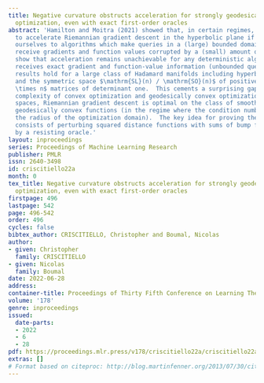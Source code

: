 ```yaml
---
title: Negative curvature obstructs acceleration for strongly geodesically convex
  optimization, even with exact first-order oracles
abstract: 'Hamilton and Moitra (2021) showed that, in certain regimes, it is not possible
  to accelerate Riemannian gradient descent in the hyperbolic plane if we restrict
  ourselves to algorithms which make queries in a (large) bounded domain and which
  receive gradients and function values corrupted by a (small) amount of noise.  We
  show that acceleration remains unachievable for any deterministic algorithm which
  receives exact gradient and function-value information (unbounded queries, no noise).  Our
  results hold for a large class of Hadamard manifolds including hyperbolic spaces
  and the symmetric space $\mathrm{SL}(n) / \mathrm{SO}(n)$ of positive definite $n
  \times n$ matrices of determinant one.  This cements a surprising gap between the
  complexity of convex optimization and geodesically convex optimization: for hyperbolic
  spaces, Riemannian gradient descent is optimal on the class of smooth and strongly
  geodesically convex functions (in the regime where the condition number scales with
  the radius of the optimization domain).  The key idea for proving the lower bound
  consists of perturbing squared distance functions with sums of bump functions chosen
  by a resisting oracle.'
layout: inproceedings
series: Proceedings of Machine Learning Research
publisher: PMLR
issn: 2640-3498
id: criscitiello22a
month: 0
tex_title: Negative curvature obstructs acceleration for strongly geodesically convex
  optimization, even with exact first-order oracles
firstpage: 496
lastpage: 542
page: 496-542
order: 496
cycles: false
bibtex_author: CRISCITIELLO, Christopher and Boumal, Nicolas
author:
- given: Christopher
  family: CRISCITIELLO
- given: Nicolas
  family: Boumal
date: 2022-06-28
address:
container-title: Proceedings of Thirty Fifth Conference on Learning Theory
volume: '178'
genre: inproceedings
issued:
  date-parts:
  - 2022
  - 6
  - 28
pdf: https://proceedings.mlr.press/v178/criscitiello22a/criscitiello22a.pdf
extras: []
# Format based on citeproc: http://blog.martinfenner.org/2013/07/30/citeproc-yaml-for-bibliographies/
---
```

